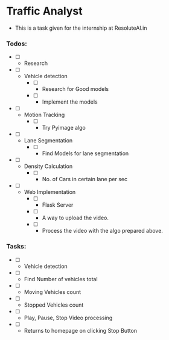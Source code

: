 # Traffic Analyst
- This is a task given for the internship at ResoluteAI.in

### Todos:
- [ ] - Research 
- [ ] - Vehicle detection
	- [ ] - Research for Good models
	- [ ] - Implement the models 
- [ ] - Motion Tracking
	- [ ] - Try Pyimage algo
- [ ] - Lane Segmentation
	- [ ] - Find Models for lane segmentation
- [ ] - Density Calculation
	- [ ] - No. of Cars in certain lane per sec
- [ ] - Web Implementation
	- [ ] - Flask Server
	- [ ] - A way to upload the video.
	- [ ] - Process the video with the algo prepared above.


### Tasks:
- [ ] - Vehicle detection
- [ ] - Find Number of vehicles total
- [ ] - Moving Vehicles count
- [ ] - Stopped Vehicles count
- [ ] - Play, Pause, Stop Video processing
- [ ] - Returns to homepage on clicking Stop Button
